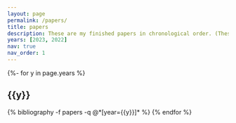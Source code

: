 ```yaml
---
layout: page
permalink: /papers/
title: papers
description: These are my finished papers in chronological order. (These are expository research so far, but original research comes with time.)
years: [2023, 2022]
nav: true
nav_order: 1
---
```

<!-- _pages/publications.md -->
<div class="publications">

{%- for y in page.years %}
  <h2 class="year">{{y}}</h2>
  {% bibliography -f papers -q @*[year={{y}}]* %}
{% endfor %}

</div>
